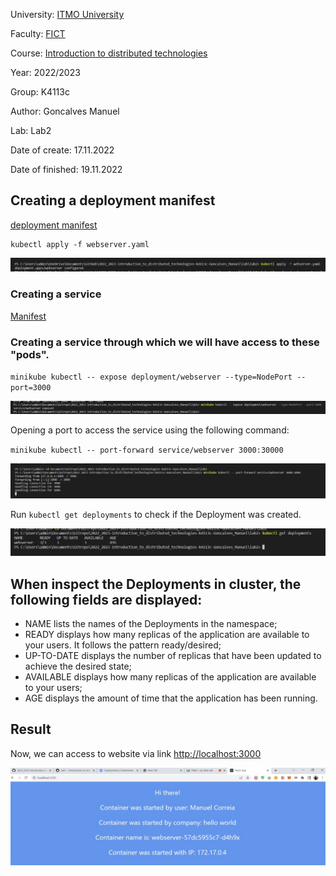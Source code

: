 University: [ITMO University](https://itmo.ru/ru/)

Faculty: [FICT](https://fict.itmo.ru)

Course: [Introduction to distributed technologies](https://github.com/itmo-ict-faculty/introduction-to-distributed-technologies)

Year: 2022/2023

Group: K4113c

Author: Goncalves Manuel

Lab: Lab2

Date of create: 17.11.2022

Date of finished: 19.11.2022

## Creating a deployment manifest
[deployment manifest](https://github.com/ManuelCorreia97/2022_2023-introduction_to_distributed_technologies-k4113c-Goncalves_Manuel/blob/main/lab2/webserver.yaml)
```
kubectl apply -f webserver.yaml
```
![Image text](image_2022-11-17_20-02-12.png)

### Creating a service
[Manifest](https://github.com/ManuelCorreia97/2022_2023-introduction_to_distributed_technologies-k4113c-Goncalves_Manuel/blob/main/lab2/webserver1.yaml)

### Creating a service through which we will have access to these "pods".

`minikube kubectl -- expose deployment/webserver --type=NodePort --port=3000`

![Image text](image_2022-11-19_16-26-43.png)

Opening a port to access the service using the following command:

`minikube kubectl -- port-forward service/webserver 3000:30000`

![Image text](photo_2022-11-19_16-37-49.jpg)

Run `kubectl get deployments` to check if the Deployment was created.

![Image text](photo_2022-11-19_17-03-38.jpg)

## When inspect the Deployments in cluster, the following fields are displayed:
* NAME lists the names of the Deployments in the namespace;
* READY displays how many replicas of the application are available to your users. It follows the pattern ready/desired;
* UP-TO-DATE displays the number of replicas that have been updated to achieve the desired state;
* AVAILABLE displays how many replicas of the application are available to your users;
* AGE displays the amount of time that the application has been running.

## Result 
Now, we can access to website via link [http://localhost:3000](http://localhost:3000/)

![Image text](photo_2022-11-19_16-32-06.jpg)

